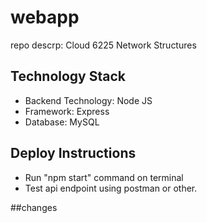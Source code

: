 # webapp
repo descrp: Cloud 6225 Network Structures

## Technology Stack
* Backend Technology: Node JS
* Framework: Express
* Database: MySQL


## Deploy Instructions
* Run "npm start" command on terminal
* Test api endpoint using postman or other.


##changes
